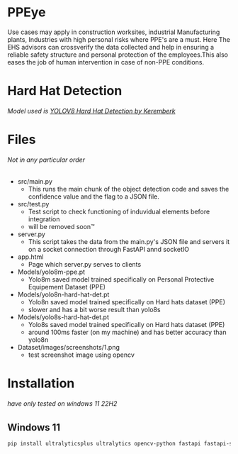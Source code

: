 # PPEye
Use cases may apply in construction worksites, industrial Manufacturing plants, Industries with high personal risks where PPE's are a must. Here The EHS advisors can crossverify the data collected and help in ensuring a reliable safety structure and personal protection of the employees.This also eases the job of human intervention in case of non-PPE conditions. 

# Hard Hat Detection
###### Model used is [YOLOV8 Hard Hat Detection by Keremberk](https://huggingface.co/keremberke/yolov8s-hard-hat-detection)


# Files
###### Not in any particular order
- src/main.py
  - This runs the main chunk of the object detection code and saves the confidence value and the flag to a JSON file.
- src/test.py
  - Test script to check functioning of induvidual elements before integration
  - will be removed soon™
- server.py
  - This script takes the data from the main.py's JSON file and servers it on a socket connection through FastAPI annd socketIO
- app.html
  - Page which server.py serves to clients 
- Models/yolo8m-ppe.pt
  - Yolo8m saved model trained specifically on Personal Protective Equipement Dataset (PPE)
- Models/yolo8n-hard-hat-det.pt
  - Yolo8n saved model trained specifically on Hard hats dataset (PPE)
  - slower and has a bit worse result than yolo8s
- Models/yolo8s-hard-hat-det.pt
  - Yolo8s saved model trained specifically on Hard hats dataset (PPE)
  - around 100ms faster (on my machine) and has better accuracy than yolo8n
- Dataset/images/screenshots/1.png
  - test screenshot image using opencv

# Installation
###### have only tested on windows 11 22H2
## Windows 11 
```powershell
pip install ultralyticsplus ultralytics opencv-python fastapi fastapi-socketio

```
